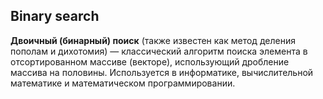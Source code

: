 ## Binary search

**Двоичный (бинарный) поиск** (также известен как метод деления пополам и дихотомия) — классический алгоритм поиска элемента в отсортированном массиве (векторе), использующий дробление массива на половины. Используется в информатике, вычислительной математике и математическом программировании.
